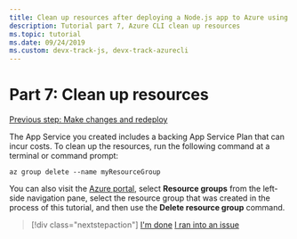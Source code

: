 ```yaml
---
title: Clean up resources after deploying a Node.js app to Azure using the Azure CLI
description: Tutorial part 7, Azure CLI clean up resources
ms.topic: tutorial
ms.date: 09/24/2019
ms.custom: devx-track-js, devx-track-azurecli
---
```


# Part 7: Clean up resources

[Previous step: Make changes and redeploy](tutorial-vscode-azure-cli-node-05.md)

The App Service you created includes a backing App Service Plan that can incur costs. To clean up the resources, run the following command at a terminal or command prompt:

```azurecli
az group delete --name myResourceGroup
```

You can also visit the [Azure portal](https://portal.azure.com), select **Resource groups** from the left-side navigation pane, select the resource group that was created in the process of this tutorial, and then use the **Delete resource group** command.

> [!div class="nextstepaction"]
> [I'm done](./how-to/deploy-web-app.md) [I ran into an issue](https://www.research.net/r/PWZWZ52?tutorial=node-deployment&step=clean-up-resources)